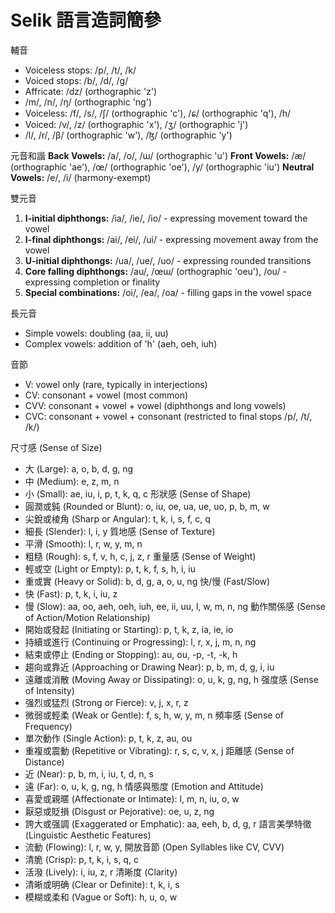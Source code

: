 # Selik 語言造詞簡參

輔音
- Voiceless stops: /p/, /t/, /k/
- Voiced stops: /b/, /d/, /g/
- Affricate: /dz/ (orthographic 'z')
- /m/, /n/, /ŋ/ (orthographic 'ng')
- Voiceless: /f/, /s/, /ʃ/ (orthographic 'c'), /ɕ/ (orthographic 'q'), /h/
- Voiced: /v/, /z/ (orthographic 'x'), /ʒ/ (orthographic 'j')
- /l/, /r/, /β/ (orthographic 'w'), /ɮ/ (orthographic 'y')

元音和諧
**Back Vowels:** /a/, /o/, /ɯ/ (orthographic 'u')
**Front Vowels:** /æ/ (orthographic 'ae'), /œ/ (orthographic 'oe'), /y/ (orthographic 'iu')
**Neutral Vowels:** /e/, /i/ (harmony-exempt)

雙元音
1. **I-initial diphthongs:** /ia/, /ie/, /io/ - expressing movement toward the vowel
2. **I-final diphthongs:** /ai/, /ei/, /ui/ - expressing movement away from the vowel
3. **U-initial diphthongs:** /ua/, /ue/, /uo/ - expressing rounded transitions
4. **Core falling diphthongs:** /au/, /œɯ/ (orthographic 'oeu'), /ou/ - expressing completion or finality
5. **Special combinations:** /oi/, /ea/, /oa/ - filling gaps in the vowel space

長元音
- Simple vowels: doubling (aa, ii, uu)
- Complex vowels: addition of 'h' (aeh, oeh, iuh)

音節
- V: vowel only (rare, typically in interjections)
- CV: consonant + vowel (most common)
- CVV: consonant + vowel + vowel (diphthongs and long vowels)
- CVC: consonant + vowel + consonant (restricted to final stops /p/, /t/, /k/)

尺寸感 (Sense of Size)
 * 大 (Large): a, o, b, d, g, ng
 * 中 (Medium): e, z, m, n
 * 小 (Small): ae, iu, i, p, t, k, q, c
形狀感 (Sense of Shape)
 * 圓潤或鈍 (Rounded or Blunt): o, iu, oe, ua, ue, uo, p, b, m, w
 * 尖銳或棱角 (Sharp or Angular): t, k, i, s, f, c, q
 * 細長 (Slender): l, i, y
質地感 (Sense of Texture)
 * 平滑 (Smooth): l, r, w, y, m, n
 * 粗糙 (Rough): s, f, v, h, c, j, z, r
重量感 (Sense of Weight)
 * 輕或空 (Light or Empty): p, t, k, f, s, h, i, iu
 * 重或實 (Heavy or Solid): b, d, g, a, o, u, ng
快/慢 (Fast/Slow)
 * 快 (Fast): p, t, k, i, iu, z
 * 慢 (Slow): aa, oo, aeh, oeh, iuh, ee, ii, uu, l, w, m, n, ng
動作關係感 (Sense of Action/Motion Relationship)
 * 開始或發起 (Initiating or Starting): p, t, k, z, ia, ie, io
 * 持續或進行 (Continuing or Progressing): l, r, x, j, m, n, ng
 * 結束或停止 (Ending or Stopping): au, ou, -p, -t, -k, h
 * 趨向或靠近 (Approaching or Drawing Near): p, b, m, d, g, i, iu
 * 遠離或消散 (Moving Away or Dissipating): o, u, k, g, ng, h
强度感 (Sense of Intensity)
 * 强烈或猛烈 (Strong or Fierce): v, j, x, r, z
 * 微弱或輕柔 (Weak or Gentle): f, s, h, w, y, m, n
頻率感 (Sense of Frequency)
 * 單次動作 (Single Action): p, t, k, z, au, ou
 * 重複或震動 (Repetitive or Vibrating): r, s, c, v, x, j
距離感 (Sense of Distance)
 * 近 (Near): p, b, m, i, iu, t, d, n, s
 * 遠 (Far): o, u, k, g, ng, h
情感與態度 (Emotion and Attitude)
 * 喜愛或親暱 (Affectionate or Intimate): l, m, n, iu, o, w
 * 厭惡或貶損 (Disgust or Pejorative): oe, u, z, ng
 * 誇大或强調 (Exaggerated or Emphatic): aa, eeh, b, d, g, r
語言美學特徵 (Linguistic Aesthetic Features)
 * 流動 (Flowing): l, r, w, y, 開放音節 (Open Syllables like CV, CVV)
 * 清脆 (Crisp): p, t, k, i, s, q, c
 * 活潑 (Lively): i, iu, z, r
清晰度 (Clarity)
 * 清晰或明确 (Clear or Definite): t, k, i, s
 * 模糊或柔和 (Vague or Soft): h, u, o, w
 